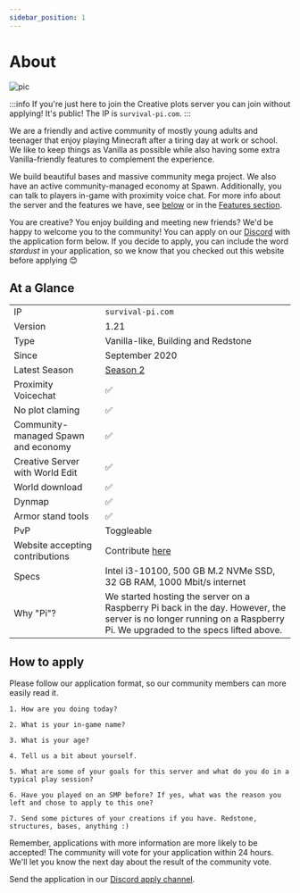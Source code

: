 ```yaml
---
sidebar_position: 1
---
```


# About

![pic](/img/season2/season2.png)

:::info
If you're just here to join the Creative plots server you can join without applying! It's public! The IP is `survival-pi.com`.
:::

We are a friendly and active community of mostly young adults and teenager that enjoy playing Minecraft after a tiring day at work or school. We like to keep things as Vanilla as possible while also having some extra Vanilla-friendly features to complement the experience. 

We build beautiful bases and massive community mega project. We also have an active community-managed economy at Spawn. Additionally, you can talk to players in-game with proximity voice chat. For more info about the server and the features we have, see [below](#at-a-glance) or in the [Features section](./Features/features.md).

You are creative? You enjoy building and meeting new friends? We'd be happy to welcome you to the community! You can apply on our [Discord](pathname://https://discord.gg/WKAtDzEu24) with the application form below. If you decide to apply, you can include the word *stardust* in your application, so we know that you checked out this website before applying 😊

## At a Glance

| | |
|---|---|
| IP | `survival-pi.com` |
| Version | 1.21 | 
| Type | Vanilla-like, Building and Redstone |
| Since | September 2020 |
| Latest Season | [Season 2](../season2/season2.md)
| Proximity Voicechat | ✅ |
| No plot claming | ✅ |
| Community-managed Spawn and economy | ✅ |
| Creative Server with World Edit | ✅ |
| World download | ✅ |
| Dynmap | ✅ |
| Armor stand tools | ✅ |
| PvP | Toggleable |
| Website accepting contributions | Contribute [here](./Contribute/tutorial.md) |
| Specs | Intel i3-10100, 500 GB M.2 NVMe SSD, 32 GB RAM, 1000 Mbit/s internet |
| Why "Pi"? | We started hosting the server on a Raspberry Pi back in the day. However, the server is no longer running on a Raspberry Pi. We upgraded to the specs lifted above. |

## How to apply

Please follow our application format, so our community members can more easily read it. 

```
1. How are you doing today?

2. What is your in-game name?

3. What is your age?

4. Tell us a bit about yourself.

5. What are some of your goals for this server and what do you do in a typical play session?

6. Have you played on an SMP before? If yes, what was the reason you left and chose to apply to this one?

7. Send some pictures of your creations if you have. Redstone, structures, bases, anything :)
```

Remember, applications with more information are more likely to be accepted! The community will vote for your application within 24 hours. We'll let you know the next day about the result of the community vote.

Send the application in our [Discord apply channel](pathname://https://discord.gg/WKAtDzEu24).